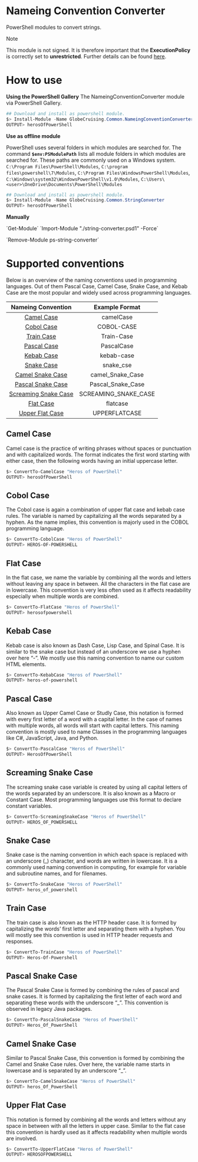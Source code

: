 # Nameing Convention Converter

PowerShell modules to convert strings.

> [!NOTE]
> This module is not signed. It is therefore important that the
> **ExecutionPolicy** is correctly set to **unrestricted**.
> Further details can be found [here](https://learn.microsoft.com/en-us/powershell/module/microsoft.powershell.security/set-executionpolicy?view=powershell-7.4).

# How to use

**Using the PowerShell Gallery**
The NameingConventionConverter module via PowerShell Gallery.

```PowerShell
## Download and install as powershell module.
$> Install-Module -Name GlobeCruising.Common.NameingConventionConverter
OUTPUT> herosOfPowerShell
```

**Use as offline module**

PowerShell uses several folders in which modules are searched for. The command **`$env:PSModulePath`** lists all module folders in which modules are searched for. These paths are commonly used on a Windows system. `C:\Program Files\PowerShell\Modules`, `C:\program files\powershell\7\Modules`, `C:\Program Files\WindowsPowerShell\Modules`, `C:\Windows\system32\WindowsPowerShell\v1.0\Modules`, `C:\Users\<user>\OneDrive\Documents\PowerShell\Modules`

```PowerShell
## Download and install as powershell module.
$> Install-Module -Name GlobeCruising.Common.StringConverter
OUTPUT> herosOfPowerShell
```

**Manually**

´Get-Module´
´Import-Module "./string-converter.psd1" -Force´

´Remove-Module ps-string-converter´

# Supported conventions

Below is an overview of the naming conventions used in programming languages. Out of them Pascal Case, Camel Case, Snake Case, and Kebab Case are the most popular and widely used across programming languages.

|              Nameing Convention               |    Example Format    |
| :-------------------------------------------: | :------------------: |
|           [Camel Case](#camel-case)           |      camelCase       |
|           [Cobol Case](#Cobol-case)           |      COBOL-CASE      |
|           [Train Case](#train-case)           |      Train-Case      |
|          [Pascal Case](#pascal-case)          |      PascalCase      |
|           [Kebab Case](#kebab-case)           |      kebab-case      |
|           [Snake Case](#snake-case)           |      snake_cse       |
|     [Camel Snake Case](#camel-snake-case)     |   camel_Snake_Case   |
|    [Pascal Snake Case](#pascal-snake-case)    |  Pascal_Snake_Case   |
| [Screaming Snake Case](#screaming-snake-case) | SCREAMING_SNAKE_CASE |
|            [Flat Case](#flat-case)            |       flatcase       |
|      [Upper Flat Case](#upper-flat-case)      |    UPPERFLATCASE     |

## Camel Case

Camel case is the practice of writing phrases without spaces or punctuation and with capitalized words. The format indicates the first word starting with either case, then the following words having an initial uppercase letter.

```PowerShell
$> ConvertTo-CamelCase "Heros of PowerShell"
OUTPUT> herosOfPowerShell
```

## Cobol Case

The Cobol case is again a combination of upper flat case and kebab case rules. The variable is named by capitalizing all the words separated by a hyphen. As the name implies, this convention is majorly used in the COBOL programming language.

```PowerShell
$> ConvertTo-CobolCase "Heros of PowerShell"
OUTPUT> HEROS-OF-POWERSHELL
```

## Flat Case

In the flat case, we name the variable by combining all the words and letters without leaving any space in between. All the characters in the flat case are in lowercase. This convention is very less often used as it affects readability especially when multiple words are combined.

```PowerShell
$> ConvertTo-FlatCase "Heros of PowerShell"
OUTPUT> herosofpowershell
```

## Kebab Case

Kebab case is also known as Dash Case, Lisp Case, and Spinal Case. It is similar to the snake case but instead of an underscore we use a hyphen over here “-”. We mostly use this naming convention to name our custom HTML elements.

```PowerShell
$> ConvertTo-KebabCase "Heros of PowerShell"
OUTPUT> heros-of-powershell
```

## Pascal Case

Also known as Upper Camel Case or Studly Case, this notation is formed with every first letter of a word with a capital letter. In the case of names with multiple words, all words will start with capital letters. This naming convention is mostly used to name Classes in the programming languages like C#, JavaScript, Java, and Python.

```PowerShell
$> ConvertTo-PascalCase "Heros of PowerShell"
OUTPUT> HerosOfPowerShell
```

## Screaming Snake Case

The screaming snake case variable is created by using all capital letters of the words separated by an underscore. It is also known as a Macro or Constant Case. Most programming languages use this format to declare constant variables.

```PowerShell
$> ConvertTo-ScreamingSnakeCase "Heros of PowerShell"
OUTPUT> HEROS_OF_POWERSHELL
```

## Snake Case

Snake case is the naming convention in which each space is replaced with an underscore (\_) character, and words are written in lowercase. It is a commonly used naming convention in computing, for example for variable and subroutine names, and for filenames.

```PowerShell
$> ConvertTo-SnakeCase "Heros of PowerShell"
OUTPUT> heros_of_powershell
```

## Train Case

The train case is also known as the HTTP header case. It is formed by capitalizing the words’ first letter and separating them with a hyphen. You will mostly see this convention is used in HTTP header requests and responses.

```PowerShell
$> ConvertTo-TrainCase "Heros of PowerShell"
OUTPUT> Heros-Of-Powershell
```

## Pascal Snake Case

The Pascal Snake Case is formed by combining the rules of pascal and snake cases. It is formed by capitalizing the first letter of each word and separating these words with the underscore “\_”. This convention is observed in legacy Java packages.

```PowerShell
$> ConvertTo-PascalSnakeCase "Heros of PowerShell"
OUTPUT> Heros_Of_PowerShell
```

## Camel Snake Case

Similar to Pascal Snake Case, this convention is formed by combining the Camel and Snake Case rules. Over here, the variable name starts in lowercase and is separated by an underscore “\_”.

```PowerShell
$> ConvertTo-CamelSnakeCase "Heros of PowerShell"
OUTPUT> heros_Of_PowerShell
```

## Upper Flat Case

This notation is formed by combining all the words and letters without any space in between with all the letters in upper case. Similar to the flat case this convention is hardly used as it affects readability when multiple words are involved.

```PowerShell
$> ConvertTo-UpperFlatCase "Heros of PowerShell"
OUTPUT> HEROSOFPOWERSHELL
```
